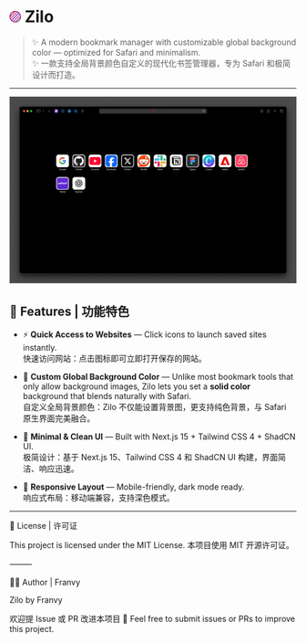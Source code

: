 # <img src="/public/apple-touch-icon.png" width="20"> Zilo

> ✨ A modern bookmark manager with customizable global background color — optimized for Safari and minimalism.  
> ✨ 一款支持全局背景颜色自定义的现代化书签管理器，专为 Safari 和极简设计而打造。

---

<img src="/public/preview.png" >

## 📌 Features | 功能特色

- ⚡️ **Quick Access to Websites** — Click icons to launch saved sites instantly.  
  快速访问网站：点击图标即可立即打开保存的网站。

- 🎨 **Custom Global Background Color** — Unlike most bookmark tools that only allow background images, Zilo lets you set a **solid color** background that blends naturally with Safari.  
  自定义全局背景颜色：Zilo 不仅能设置背景图，更支持纯色背景，与 Safari 原生界面完美融合。

- 🧩 **Minimal & Clean UI** — Built with Next.js 15 + Tailwind CSS 4 + ShadCN UI.  
  极简设计：基于 Next.js 15、Tailwind CSS 4 和 ShadCN UI 构建，界面简洁、响应迅速。

- 📱 **Responsive Layout** — Mobile-friendly, dark mode ready.  
  响应式布局：移动端兼容，支持深色模式。

---


📄 License | 许可证

This project is licensed under the MIT License.
本项目使用 MIT 开源许可证。

⸻

🧑‍💻 Author | Franvy

Zilo by Franvy

欢迎提 Issue 或 PR 改进本项目 🚀
Feel free to submit issues or PRs to improve this project.

